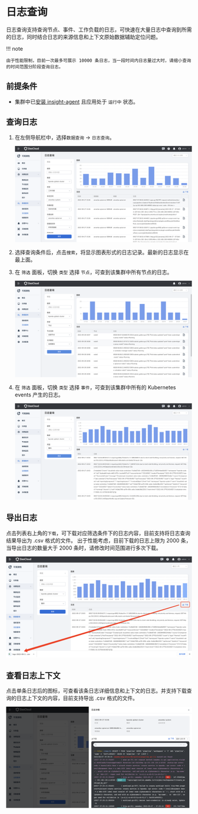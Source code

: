 # 日志查询

日志查询支持查询节点、事件、工作负载的日志，可快速在大量日志中查询到所需的日志，同时结合日志的来源信息和上下文原始数据辅助定位问题。

!!! note

    由于性能限制，目前一次最多可展示 10000 条日志，当一段时间内日志量过大时，请缩小查询的时间范围分阶段查询日志。

## 前提条件

- 集群中已[安装 insight-agent](../../06UserGuide/01quickstart/installagent.md) 且应用处于 `运行中` 状态。

## 查询日志

1. 在左侧导航栏中，选择`数据查询` -> `日志查询`。

    ![日志查询](../../images/log01.png)

2. 选择查询条件后，点击`搜索`，将显示图表形式的日志记录。最新的日志显示在最上面。

3. 在 `筛选` 面板，切换 `类型` 选择 `节点`，可查到该集群中所有节点的日志。

    ![日志查询](../../images/log03.png)

4. 在 `筛选` 面板，切换 `类型` 选择 `事件`，可查到该集群中所有的 Kubernetes events 产生的日志。

    ![日志查询](../../images/log04.png)

## 导出日志

点击列表右上角的`下载`，可下载对应筛选条件下的日志内容，目前支持将日志查询结果导出为 .csv 格式的文件。
出于性能考虑，目前下载的日志上限为 2000 条，当导出日志的数量大于 2000 条时，请修改时间范围进行多次下载。

![日志查询](../../images/log05.png)

## 查看日志上下文

点击单条日志后的图标，可查看该条日志详细信息和上下文的日志。并支持下载查询的日志上下文的内容，目前支持导出 .csv 格式的文件。

![日志查询](../../images/log02.png)
